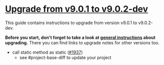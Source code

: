 # [Upgrade from v9.0.1 to v9.0.2-dev](https://github.com/shopsys/shopsys/compare/v9.0.1...9.0)

This guide contains instructions to upgrade from version v9.0.1 to v9.0.2-dev.

**Before you start, don't forget to take a look at [general instructions](https://github.com/shopsys/shopsys/blob/7.3/UPGRADE.md) about upgrading.**
There you can find links to upgrade notes for other versions too.

- call static method as static ([#1937](https://github.com/shopsys/shopsys/pull/1937))
    - see #project-base-diff to update your project

